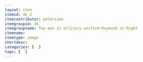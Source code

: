 ```yaml
---
layout: item
itemid: 4k_2
itemcontributor: petersime
itemgroupid: 4k
itemgroupname: Two men in military uniform-Raymond on Right
itemname: 
itemtype: image
shortdesc: 
categories: [  ]
tags: [  ]
---
```







